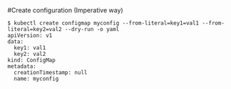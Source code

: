 
#Create configuration (Imperative way)
```
$ kubectl create configmap myconfig --from-literal=key1=val1 --from-literal=key2=val2 --dry-run -o yaml
apiVersion: v1
data:
  key1: val1
  key2: val2
kind: ConfigMap
metadata:
  creationTimestamp: null
  name: myconfig
```
